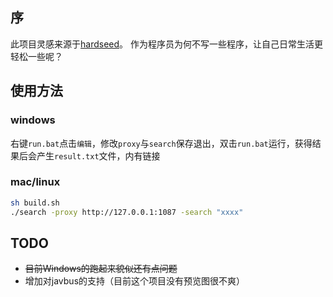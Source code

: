 ## 序
此项目灵感来源于[hardseed](https://github.com/yangyangwithgnu/hardseed)。
作为程序员为何不写一些程序，让自己日常生活更轻松一些呢？

## 使用方法
### windows
右键`run.bat`点击`编辑`，修改`proxy`与`search`保存退出，双击`run.bat`运行，获得结果后会产生`result.txt`文件，内有链接
### mac/linux
```bash
sh build.sh
./search -proxy http://127.0.0.1:1087 -search "xxxx"
```

## TODO
* ~~目前Windows的跑起来貌似还有点问题~~
* 增加对javbus的支持（目前这个项目没有预览图很不爽）